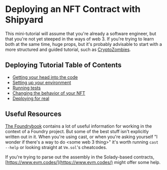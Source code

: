 # Deploying an NFT Contract with Shipyard

This mini-tutorial will assume that you're already a software engineer, but that you're not yet steeped in the ways of web 3. If you're trying to learn both at the same time, huge props, but it's probably advisable to start with a more structured and guided tutorial, such as [CryptoZombies](https://cryptozombies.io/).


## Deploying Tutorial Table of Contents

- [Getting your head into the code](ERC721Concepts.md)
- [Setting up your environment](EnvironmentSetup.md)
- [Running tests](Testing.md)
- [Changing the behavior of your NFT](CustomNFTFunctionality.md)
- [Deploying for real](Deploying.md)

## Useful Resources

[The Foundrybook](https://book.getfoundry.sh/) contains a lot of useful information for working in the context of a Foundry project. But some of the best stuff isn't explicitly written out in it. When you're using cast, or when you're asking yourself "I wonder if there's a way to do <some web 3 thing>" it's worth running `cast --help` or looking straight at `Vm.sol`'s cheatcodes.

If you're trying to parse out the assembly in the Solady-based contracts, [https://www.evm.codes/](https://www.evm.codes/) might offer some help.